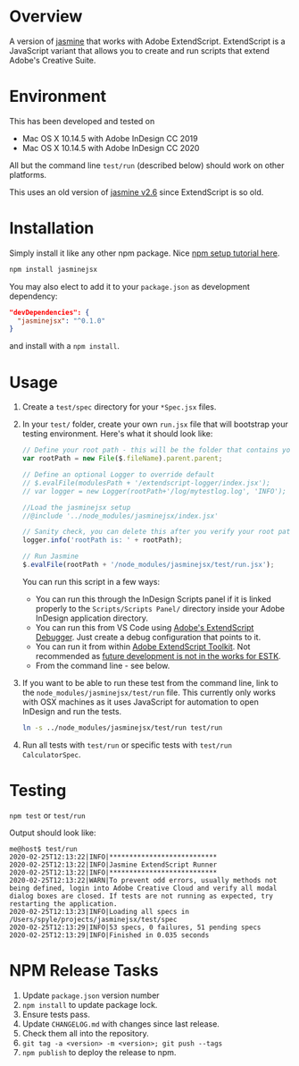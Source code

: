 # Overview

A version of [jasmine](https://jasmine.github.io) that works with Adobe ExtendScript.  ExtendScript is a JavaScript variant that allows you to create and run scripts that extend Adobe's Creative Suite.

# Environment

This has been developed and tested on 
* Mac OS X 10.14.5 with Adobe InDesign CC 2019
* Mac OS X 10.14.5 with Adobe InDesign CC 2020

All but the command line `test/run` (described below) should work on other platforms.

This uses an old version of [jasmine v2.6](https://jasmine.github.io/2.6/introduction) since ExtendScript is so old.

# Installation

Simply install it like any other npm package. Nice [npm setup tutorial here](https://www.sitepoint.com/beginners-guide-node-package-manager/).

```sh
npm install jasminejsx
```

You may also elect to add it to your `package.json` as development dependency:

```json
"devDependencies": {
  "jasminejsx": "^0.1.0"
}
```

and install with a `npm install`.

# Usage

1. Create a `test/spec` directory for your `*Spec.jsx` files.
1. In your `test/` folder, create your own `run.jsx` file that will bootstrap your testing environment. Here's what it should look like:

    ```js
    // Define your root path - this will be the folder that contains your node_modules folder
    var rootPath = new File($.fileName).parent.parent;

    // Define an optional Logger to override default
    // $.evalFile(modulesPath + '/extendscript-logger/index.jsx');
    // var logger = new Logger(rootPath+'/log/mytestlog.log', 'INFO');
    
    //Load the jasminejsx setup
    //@include '../node_modules/jasminejsx/index.jsx'

    // Sanity check, you can delete this after you verify your root path is correct.
    logger.info('rootPath is: ' + rootPath);

    // Run Jasmine
    $.evalFile(rootPath + '/node_modules/jasminejsx/test/run.jsx');
    ```

    You can run this script in a few ways:

    * You can run this through the InDesign Scripts panel if it is linked properly to the `Scripts/Scripts Panel/` directory inside your Adobe InDesign application directory.
    * You can run this from VS Code using [Adobe's ExtendScript Debugger](https://marketplace.visualstudio.com/items?itemName=Adobe.extendscript-debug). Just create a debug configuration that points to it.
    * You can run it from within [Adobe ExtendScript Toolkit](https://www.adobe.com/devnet/scripting/estk.html). Not recommended as [future development is not in the works for ESTK](https://medium.com/adobetech/workaround-for-extendscript-toolkit-debugger-error-1116-f067f81f96c6). 
    * From the command line - see below.

3. If you want to be able to run these test from the command line, link to the `node_modules/jasminejsx/test/run` file. This currently only works with OSX machines as it uses JavaScript for automation to open InDesign and run the tests.

    ```bash
    ln -s ../node_modules/jasminejsx/test/run test/run
    ```

4. Run all tests with `test/run` or specific tests with `test/run CalculatorSpec`.

# Testing

`npm test` or `test/run`

Output should look like:

```
me@host$ test/run
2020-02-25T12:13:22|INFO|***************************
2020-02-25T12:13:22|INFO|Jasmine ExtendScript Runner
2020-02-25T12:13:22|INFO|***************************
2020-02-25T12:13:22|WARN|To prevent odd errors, usually methods not being defined, login into Adobe Creative Cloud and verify all modal dialog boxes are closed. If tests are not running as expected, try restarting the application.
2020-02-25T12:13:23|INFO|Loading all specs in /Users/spyle/projects/jasminejsx/test/spec
2020-02-25T12:13:29|INFO|53 specs, 0 failures, 51 pending specs
2020-02-25T12:13:29|INFO|Finished in 0.035 seconds
```

# NPM Release Tasks

1. Update `package.json` version number
1. `npm install` to update package lock.
1. Ensure tests pass.
1. Update `CHANGELOG.md` with changes since last release.
1. Check them all into the repository.
1. `git tag -a <version> -m <version>; git push --tags`
1. `npm publish` to deploy the release to npm.
